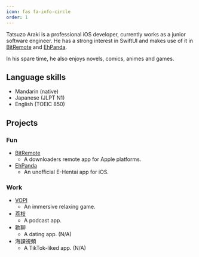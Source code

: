 ```yaml
---
icon: fas fa-info-circle
order: 1
---
```


Tatsuzo Araki is a professional iOS developer, currently works as a junior software engineer. He has a strong interest in SwiftUI and makes use of it in [BitRemote](https://bitremote.app) and [EhPanda](https://ehpanda.app).

 In his spare time, he also enjoys novels, comics, animes and games.

## Language skills
- Mandarin (native)
- Japanese (JLPT N1)
- English (TOEIC 850)

## Projects

### Fun
- [BitRemote](https://bitremote.app)
  - A downloaders remote app for Apple platforms.
- [EhPanda](https://ehpanda.app)
  - An unofficial E-Hentai app for iOS.

### Work
- [VOPI](https://vopi.jp)
  - An immersive relaxing game.
- [荔枝](https://apps.apple.com/cn/app/%E8%8D%94%E6%9E%9D-%E5%A3%B0%E9%9F%B3%E4%BA%92%E5%8A%A8%E5%A8%B1%E4%B9%90%E5%B9%B3%E5%8F%B0/id1093693053)
  - A podcast app.
- 歡聊
  - A dating app. (N/A)
- 海課視頻
  - A TikTok-liked app. (N/A)